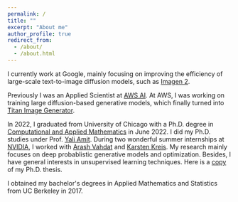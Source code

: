 ```yaml
---
permalink: /
title: ""
excerpt: "About me"
author_profile: true
redirect_from: 
  - /about/
  - /about.html
---
```

I currently work at Google, mainly focusing on improving the efficiency of large-scale text-to-image diffusion models, such as [Imagen 2](https://deepmind.google/technologies/imagen-2/).

Previously I was an Applied Scientist at [AWS AI](https://aws.amazon.com/ai/). At AWS, I was working on training large diffusion-based generative models, which finally turned into [Titan Image Generator](https://aws.amazon.com/bedrock/titan/).

In 2022, I graduated from University of Chicago with a Ph.D. degree in [Computational and Applied Mathematics](https://cam.uchicago.edu) in June 2022. I did my Ph.D. studies under Prof. [Yali Amit](https://galton.uchicago.edu/~amit/). During two wonderful summer internships at [NVIDIA](https://www.nvidia.com/en-us/research/), I worked with [Arash Vahdat](http://latentspace.cc/arash_vahdat/) and [Karsten Kreis](https://karstenkreis.github.io/). My research mainly focuses on deep probablistic generative models and optimization. Besides, I have general interests in unsupervised learning techniques. Here is a [copy](https://knowledge.uchicago.edu/record/3954) of my Ph.D. thesis. <br>

I obtained my bachelor's degrees in Applied Mathematics and Statistics from UC Berkeley in 2017. <br>



